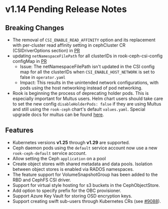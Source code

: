 # v1.14 Pending Release Notes

## Breaking Changes

- The removal of `CSI_ENABLE_READ_AFFINITY` option and its replacement with per-cluster
read affinity setting in cephCluster CR (CSIDriverOptions section) in [PR](https://github.com/rook/rook/pull/13665)
- updating `netNamespaceFilePath` for all clusterIDs in rook-ceph-csi-config configMap in [PR](https://github.com/rook/rook/pull/13613)
  - Issue: The netNamespaceFilePath isn't updated in the CSI config map for all the clusterIDs when `CSI_ENABLE_HOST_NETWORK` is set to false in `operator.yaml`
  - Impact: This results in the unintended network configurations, with pods using the host networking instead of pod networking.
- Rook is beginning the process of deprecating holder pods. This is especially important for Multus
  users. Helm chart users should take care to set the new config `disableHolderPods: false` if they
  are using Multus and still using the `rook-ceph` chart's default `values.yaml`. Special upgrade
  docs for multus can be found [here](Documentation/CRDs/Cluster/network-providers.md#migrating-to-remove-multus-holder-pods).

## Features

- Kubernetes versions **v1.25** through **v1.29** are supported.
- Ceph daemon pods using the `default` service account now use a new `rook-ceph-default` service account.
- Allow setting the Ceph `application` on a pool
- Create object stores with shared metadata and data pools. Isolation between object stores is enabled via RADOS namespaces.
- The feature support for VolumeSnapshotGroup has been added to the RBD and CephFS CSI driver.
- Support for virtual style hosting for s3 buckets in the CephObjectStore.
- Add option to specify prefix for the OBC provisioner.
- Support Azure Key Vault for storing OSD encryption keys.
- Support creating swift sub-users through Kubernetes CRs (see [#9088](https://github.com/rook/rook/issues/9088)).
